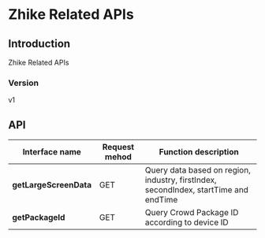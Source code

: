 # Zhike Related APIs


## Introduction
Zhike Related APIs


### Version
v1


## API
|Interface name|Request mehod|Function description|
|---|---|---|
|**getLargeScreenData**|GET|Query data based on region, industry, firstIndex, secondIndex, startTime and endTime|
|**getPackageId**|GET|Query Crowd Package ID according to device ID|
